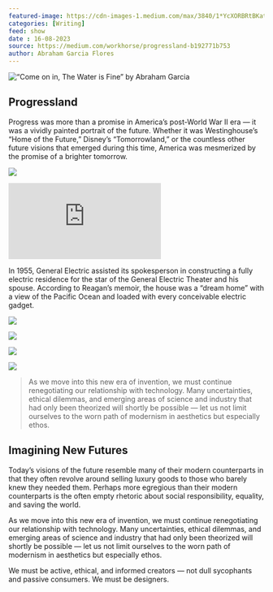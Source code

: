 ```yaml
---
featured-image: https://cdn-images-1.medium.com/max/3840/1*YcXORBRtBKat91bBy3L0Bw.jpeg
categories: [Writing]
feed: show
date : 16-08-2023
source: https://medium.com/workhorse/progressland-b192771b753
author: Abraham Garcia Flores
---
```


![“Come on in, The Water is Fine” by Abraham Garcia](https://cdn-images-1.medium.com/max/3840/1*YcXORBRtBKat91bBy3L0Bw.jpeg)

## Progressland

Progress was more than a promise in America’s post-World War II era — it was a vividly painted portrait of the future. Whether it was Westinghouse’s “Home of the Future,” Disney’s “Tomorrowland,” or the countless other future visions that emerged during this time, America was mesmerized by the promise of a brighter tomorrow.

![](https://cdn-images-1.medium.com/max/2560/1*2bUVT3T3L7ecpmJIHhjYOg.jpeg)

 <iframe src="https://medium.com/media/24d8e207c8e22b23e3043bd0448ff897" frameborder=0></iframe>

In 1955, General Electric assisted its spokesperson in constructing a fully electric residence for the star of the General Electric Theater and his spouse. According to Reagan’s memoir, the house was a “dream home” with a view of the Pacific Ocean and loaded with every conceivable electric gadget.

![](https://cdn-images-1.medium.com/max/2000/1*L65G6EuI3ygtRCXU9baYPQ.jpeg)

![](https://cdn-images-1.medium.com/max/2556/1*lQIV1GOxu_XMNO7gTR4iGg.jpeg)

![](https://cdn-images-1.medium.com/max/3174/1*biGcENhbSOGj8-Naxxsp6Q.jpeg)

![](https://cdn-images-1.medium.com/max/3154/1*AvEN5nMy5RHXkI1kxM0hcQ.jpeg)
>  As we move into this new era of invention, we must continue renegotiating our relationship with technology. Many uncertainties, ethical dilemmas, and emerging areas of science and industry that had only been theorized will shortly be possible — let us not limit ourselves to the worn path of modernism in aesthetics but especially ethos.

## Imagining New Futures

Today’s visions of the future resemble many of their modern counterparts in that they often revolve around selling luxury goods to those who barely knew they needed them. Perhaps more egregious than their modern counterparts is the often empty rhetoric about social responsibility, equality, and saving the world.

As we move into this new era of invention, we must continue renegotiating our relationship with technology. Many uncertainties, ethical dilemmas, and emerging areas of science and industry that had only been theorized will shortly be possible — let us not limit ourselves to the worn path of modernism in aesthetics but especially ethos.

We must be active, ethical, and informed creators — not dull sycophants and passive consumers. We must be designers.
